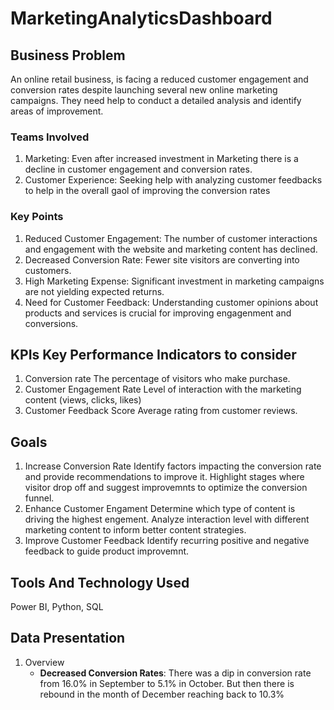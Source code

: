 # MarketingAnalyticsDashboard

## Business Problem
An online retail business, is facing a reduced customer engagement and conversion rates despite launching several new online marketing campaigns. They need help to conduct a detailed analysis and identify areas of improvement.
### Teams Involved
1. Marketing: Even after increased investment in Marketing there is a decline in customer engagement and conversion rates.
2. Customer Experience: Seeking help with analyzing customer feedbacks to help in the overall gaol of improving the conversion rates
### Key Points
1. Reduced Customer Engagement: The number of customer interactions and engagement with the website and marketing content has declined.
2. Decreased Conversion Rate: Fewer site visitors are converting into customers.
3. High Marketing Expense: Significant investment in marketing campaigns are not yielding expected returns.
4. Need for Customer Feedback: Understanding customer opinions about products and services is crucial for improving engagenment and conversions.

## KPIs Key Performance Indicators to consider
1. Conversion rate
The percentage of visitors who make purchase.
2. Customer Engagement Rate
Level of interaction with the marketing content (views, clicks, likes)
3. Customer Feedback Score
Average rating from customer reviews.

## Goals
1. Increase Conversion Rate
   Identify factors impacting the conversion rate and provide recommendations to improve it.
   Highlight stages where visitor drop off and suggest improvemnts to optimize the conversion funnel.
2. Enhance Customer Engament
   Determine which type of content is driving the highest engement. Analyze interaction level with different     
   marketing content to inform better content strategies.
3. Improve Customer Feedback
   Identify recurring positive and negative feedback to guide product improvemnt.

## Tools And Technology Used
Power BI, Python, SQL

## Data Presentation
1. Overview
   * **Decreased Conversion Rates**: There was a dip in conversion rate from 16.0% in September to 5.1% in October. But then there is rebound in the month of December reaching back to 10.3%
     
